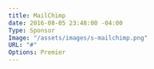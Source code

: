 ```yaml
---
title: MailChimp
date: 2016-08-05 23:48:00 -04:00
Type: Sponsor
Image: "/assets/images/s-mailchimp.png"
URL: "#"
Options: Premier
---
```


